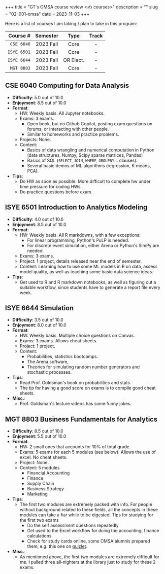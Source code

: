 +++
title = "GT's OMSA course review <✍️ courses>"
description = ""
slug = "02-001-omsa"
date = 2023-11-03
+++

Here is a list of courses I am taking / plan to take in this program:

| **Course #** | **Semester** | **Type**  | **Track** |
| -----------: | :----------: | :-------: | :-------: |
|   `CSE 6040` |  2023 Fall   |   Core    |     -     |
|  `ISYE 6501` |  2023 Fall   |   Core    |     -     |
|  `ISYE 6644` |  2023 Fall   | OR Elect. |     -     |
|   `MGT 8803` |  2023 Fall   |   Core    |     -     |

## CSE 6040 Computing for Data Analysis

- **Difficulty**: 5.0 out of 10.0
- **Enjoyment**: 8.5 out of 10.0
- **Format**:
  - HW: Weekly basis. All Jupyter notebooks.
  - Exams: 3 exams.
    - Open book, but no Github Copilot, posting exam questions on forums, or interacting with other people.
    - Similar to homeworks and practice problems.
  - Projects: None.
  - Content:
    - Basics of data wrangling and numerical computation in Python (data structures, Numpy, Scipy sparse matrices, Pandas)
    - Basics of SQL (`SELECT`, `JOIN`, `WHERE`, `GROUPBY`... clauses).
    - Several basic demos of ML algorithms (regression, K-means, PCA).
- **Tips**:
  - Do HW as soon as possible. More difficult to complete hw under time pressure for coding HWs.
  - Do practice questions before exam.

## ISYE 6501 Introduction to Analytics Modeling

- **Difficulty**: 4.0 out of 10.0
- **Enjoyment**: 8.5 out of 10.0
- **Format**:
  - HW: Weekly basis. All R markdowns, with a few exceptions:
    - For linear programming, Python's PuLP is needed.
    - For discrete event simulation, either Arena or Python's SimPy are needed.
  - Exams: 3 exams.
  - Project: 1 project, details released near the end of semester.
  - Content: Learning how to use some ML models in R on data, assess model quality, as well as teaching some basic data science ideas.
- **Tips**:
  - Get used to R and R markdown notebooks, as well as figuring out a suitable workflow, since students have to generate a report file every week.

## ISYE 6644 Simulation

- **Difficulty**: 3.5 out of 10.0
- **Enjoyment**: 8.0 out of 10.0
- **Format**:
  - HW: Weekly basis. Multiple choice questions on Canvas.
  - Exams: 3 exams. Allows cheat sheets.
  - Project: 1 project.
  - Content:
    - Probabilities, statistics bootcamps.
    - The Arena software,
    - Theories for simulating random number generators and stochastic processes.
- **Tips**:
  - Read Prof. Goldsman's book on probabilities and stats.
  - The tip for having a good score on exams is to compile good cheat sheets.
- **Misc.**:
  - Prof. Goldsman's lecture videos has some funny jokes.

## MGT 8803 Business Fundamentals for Analytics

- **Difficulty**: 8.5 out of 10.0
- **Enjoyment**: 5.5 out of 10.0
- **Format**:
  - HW: 2 small ones that accounts for 10% of total grade.
  - Exams: 5 exams for each 5 modules (see below). Allows the use of excel. No cheat sheets.
  - Project: None.
  - Content: 5 modules
    - Financial Accounting
    - Finance
    - Supply Chain
    - Business Strategy
    - Marketing
- **Tips**:
  - The first two modules are extremely packed with info. For people without background related to these fields, all the concepts in these modules can take a fiar while to be digested. Tips for studying for the first two exams
    - Do the self assessment questions repeatedly
    - Get used to the Excel workflow for doing the accounting, finance calculations
    - Check for study cards online, some OMSA alumnis prepared them, e.g. this one on [quizlet](https://quizlet.com/434208661/mgt-8803-accounts-exam-1-flash-cards/).
- **Misc.**:
  - As mentioned above, the first two modules are extremely difficult for me. I pulled three all-nighters at the library just to study for these 2 exams.

